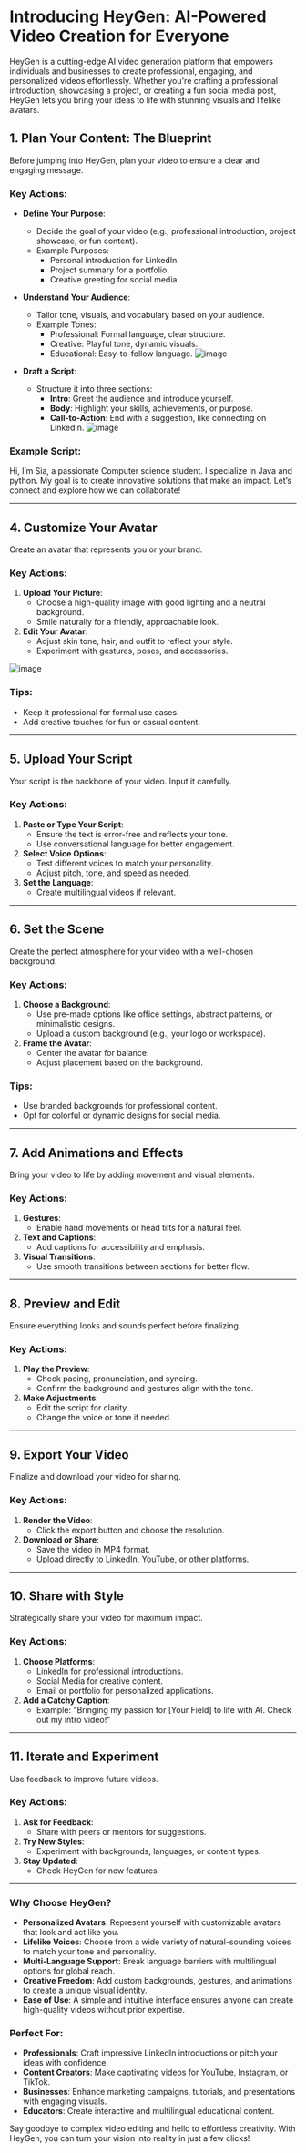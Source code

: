 # Introducing HeyGen: AI-Powered Video Creation for Everyone

HeyGen is a cutting-edge AI video generation platform that empowers individuals and businesses to create professional, engaging, and personalized videos effortlessly. Whether you're crafting a professional introduction, showcasing a project, or creating a fun social media post, HeyGen lets you bring your ideas to life with stunning visuals and lifelike avatars.

## 1. Plan Your Content: The Blueprint
Before jumping into HeyGen, plan your video to ensure a clear and engaging message.

### Key Actions:
- **Define Your Purpose**:
  - Decide the goal of your video (e.g., professional introduction, project showcase, or fun content).
  - Example Purposes:
    - Personal introduction for LinkedIn.
    - Project summary for a portfolio.
    - Creative greeting for social media.

- **Understand Your Audience**:
  - Tailor tone, visuals, and vocabulary based on your audience.
  - Example Tones:
    - Professional: Formal language, clear structure.
    - Creative: Playful tone, dynamic visuals.
    - Educational: Easy-to-follow language.
    ![image](https://github.com/user-attachments/assets/b63eff71-6d4b-431e-9c50-a381d210d206)


- **Draft a Script**:
  - Structure it into three sections:
    - **Intro**: Greet the audience and introduce yourself.
    - **Body**: Highlight your skills, achievements, or purpose.
    - **Call-to-Action**: End with a suggestion, like connecting on LinkedIn.
    ![image](https://github.com/user-attachments/assets/bd7f6f3d-1a02-4e5f-bada-b4643dbfecbe)

    

### Example Script:
Hi, I’m Sia, a passionate Computer science student. I specialize in Java and python. 
My goal is to create innovative solutions that make an impact. Let’s connect and explore how we can collaborate!

---

## 4. Customize Your Avatar
Create an avatar that represents you or your brand.

### Key Actions:
1. **Upload Your Picture**:
   - Choose a high-quality image with good lighting and a neutral background.
   - Smile naturally for a friendly, approachable look.
2. **Edit Your Avatar**:
   - Adjust skin tone, hair, and outfit to reflect your style.
   - Experiment with gestures, poses, and accessories.


![image](https://github.com/user-attachments/assets/05332b74-5eaa-4cf1-94db-2b11a0be1348)

### Tips:
- Keep it professional for formal use cases.
- Add creative touches for fun or casual content.

---

## 5. Upload Your Script
Your script is the backbone of your video. Input it carefully.

### Key Actions:
1. **Paste or Type Your Script**:
   - Ensure the text is error-free and reflects your tone.
   - Use conversational language for better engagement.
2. **Select Voice Options**:
   - Test different voices to match your personality.
   - Adjust pitch, tone, and speed as needed.
3. **Set the Language**:
   - Create multilingual videos if relevant.

---

## 6. Set the Scene
Create the perfect atmosphere for your video with a well-chosen background.

### Key Actions:
1. **Choose a Background**:
   - Use pre-made options like office settings, abstract patterns, or minimalistic designs.
   - Upload a custom background (e.g., your logo or workspace).
2. **Frame the Avatar**:
   - Center the avatar for balance.
   - Adjust placement based on the background.

### Tips:
- Use branded backgrounds for professional content.
- Opt for colorful or dynamic designs for social media.

---

## 7. Add Animations and Effects
Bring your video to life by adding movement and visual elements.

### Key Actions:
1. **Gestures**:
   - Enable hand movements or head tilts for a natural feel.
2. **Text and Captions**:
   - Add captions for accessibility and emphasis.
3. **Visual Transitions**:
   - Use smooth transitions between sections for better flow.

---

## 8. Preview and Edit
Ensure everything looks and sounds perfect before finalizing.

### Key Actions:
1. **Play the Preview**:
   - Check pacing, pronunciation, and syncing.
   - Confirm the background and gestures align with the tone.
2. **Make Adjustments**:
   - Edit the script for clarity.
   - Change the voice or tone if needed.

---

## 9. Export Your Video
Finalize and download your video for sharing.

### Key Actions:
1. **Render the Video**:
   - Click the export button and choose the resolution.
2. **Download or Share**:
   - Save the video in MP4 format.
   - Upload directly to LinkedIn, YouTube, or other platforms.

---

## 10. Share with Style
Strategically share your video for maximum impact.

### Key Actions:
1. **Choose Platforms**:
   - LinkedIn for professional introductions.
   - Social Media for creative content.
   - Email or portfolio for personalized applications.
2. **Add a Catchy Caption**:
   - Example: "Bringing my passion for [Your Field] to life with AI. Check out my intro video!"

---

## 11. Iterate and Experiment
Use feedback to improve future videos.

### Key Actions:
1. **Ask for Feedback**:
   - Share with peers or mentors for suggestions.
2. **Try New Styles**:
   - Experiment with backgrounds, languages, or content types.
3. **Stay Updated**:
   - Check HeyGen for new features.

---
### Why Choose HeyGen?

- **Personalized Avatars**: Represent yourself with customizable avatars that look and act like you.
- **Lifelike Voices**: Choose from a wide variety of natural-sounding voices to match your tone and personality.
- **Multi-Language Support**: Break language barriers with multilingual options for global reach.
- **Creative Freedom**: Add custom backgrounds, gestures, and animations to create a unique visual identity.
- **Ease of Use**: A simple and intuitive interface ensures anyone can create high-quality videos without prior expertise.

### Perfect For:
- **Professionals**: Craft impressive LinkedIn introductions or pitch your ideas with confidence.
- **Content Creators**: Make captivating videos for YouTube, Instagram, or TikTok.
- **Businesses**: Enhance marketing campaigns, tutorials, and presentations with engaging visuals.
- **Educators**: Create interactive and multilingual educational content.

Say goodbye to complex video editing and hello to effortless creativity. With HeyGen, you can turn your vision into reality in just a few clicks!
